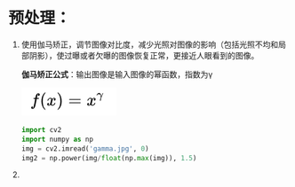 # 预处理：

1. 使用伽马矫正，调节图像对比度，减少光照对图像的影响（包括光照不均和局部阴影），使过曝或者欠曝的图像恢复正常，更接近人眼看到的图像。

   **伽马矫正公式**：输出图像是输入图像的幂函数，指数为γ

   ![image-20211006161543105](各阶段经验整理.assets/image-20211006161543105.png)

   ```python
   import cv2
   import numpy as np
   img = cv2.imread('gamma.jpg', 0)
   img2 = np.power(img/float(np.max(img)), 1.5)
   ```

   

2. 

# 